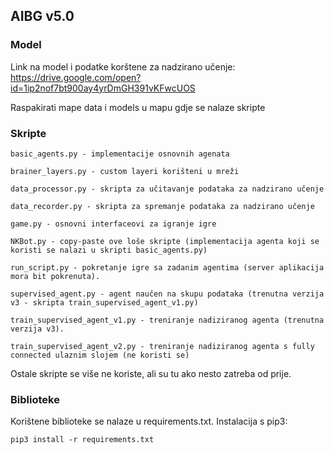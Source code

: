 ## AIBG v5.0

### Model

Link na model i podatke korštene za nadzirano učenje:
https://drive.google.com/open?id=1ip2nof7bt900ay4yrDmGH391vKFwcUOS

Raspakirati mape data i models u mapu gdje se nalaze skripte

### Skripte
```
basic_agents.py - implementacije osnovnih agenata
```   

```
brainer_layers.py - custom layeri korišteni u mreži
```

```
data_processor.py - skripta za učitavanje podataka za nadzirano učenje
```

```
data_recorder.py - skripta za spremanje podataka za nadzirano učenje
```

```
game.py - osnovni interfaceovi za igranje igre
```

```
NKBot.py - copy-paste ove loše skripte (implementacija agenta koji se koristi se nalazi u skripti basic_agents.py)
```

```
run_script.py - pokretanje igre sa zadanim agentima (server aplikacija mora bit pokrenuta).
```

```
supervised_agent.py - agent naučen na skupu podataka (trenutna verzija v3 - skripta train_supervised_agent_v1.py)
```

```
train_supervised_agent_v1.py - treniranje nadiziranog agenta (trenutna verzija v3).
```

```
train_supervised_agent_v2.py - treniranje nadiziranog agenta s fully connected ulaznim slojem (ne koristi se)
```

Ostale skripte se više ne koriste, ali su tu ako nesto zatreba od prije.

### Biblioteke

Korištene biblioteke se nalaze u requirements.txt. Instalacija s pip3:

```
pip3 install -r requirements.txt
```
 